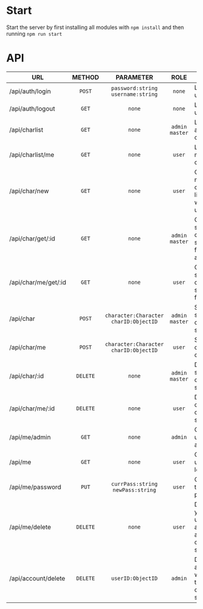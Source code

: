 # Start

Start the server by first installing all modules with ``npm install`` and then 
running ``npm run start``

# API

| URL                  |  METHOD  |                  PARAMETER                  |         ROLE         | DESCR.                                                    | Return                                  |
|----------------------|:--------:|:-------------------------------------------:|:--------------------:|-----------------------------------------------------------|-----------------------------------------|
| /api/auth/login      |  `POST`  |  `password:string` <br/>`username:string`   |        `none`        | Logs the user in                                          | `none`                                  |
| /api/auth/logout     |  `GET`   |                   `none`                    |        `none`        | Logs the user out                                         | `none`                                  |
| /api/charlist        |  `GET`   |                   `none`                    | `admin`<br/>`master` | List with all characters                                  | `[{_id:ObjectID, character:Character}]` |
 | /api/charlist/me     |  `GET`   |                   `none`                    |        `user`        | List with my characters                                   | `[{_id:ObjectID, character:Character}]` |
| /api/char/new        |  `GET`   |                   `none`                    |        `user`        | Creates a new character, links it with the user           | `{_id:ObjectID}`                        |
| /api/char/get/:id    |  `GET`   |                   `none`                    | `admin`<br/>`master` | Gets a specified character sheet from anyone              | `{_id:ObjectID, character:Character }`  |
| /api/char/me/get/:id |  `GET`   |                   `none`                    |        `user`        | Gets a specified character sheet from me                  | `{_id:ObjectID, character:Character }`  |
| /api/char            |  `POST`  | `character:Character`<br/>`charID:ObjectID` | `admin`<br/>`master` | Saves the someones character sheet                        | `none`                                  |
| /api/char/me         |  `POST`  | `character:Character`<br/>`charID:ObjectID` |        `user`        | Saves one of my characters                                | `none`                                  |
| /api/char/:id        | `DELETE` |                   `none`                    | `admin`<br/>`master` | Deletes someones character sheet                          | `none`                                  |
| /api/char/me/:id     | `DELETE` |                   `none`                    |        `user`        | Deletes one of my character sheets                        | `none`                                  |
| /api/me/admin        |  `GET`   |                   `none`                    |       `admin`        | Gets if user is admin                                     | `none`                                  |
| /api/me              |  `GET`   |                   `none`                    |        `user`        | Gets if user is logged in                                 | `none`                                  |
| /api/me/password     |  `PUT`   |   `currPass:string`<br/>`newPass:string`    |        `user`        | Changes the user password                                 | `none`                                  |
| /api/me/delete       | `DELETE` |                   `none`                    |        `user`        | Deletes your own user account + all your character sheets | `none`                                  |
| /api/account/delete  | `DELETE` |              `userID:ObjectID`              |       `admin`        | Deletes an account with all their character sheets        | `none`                                  |
